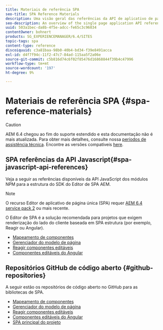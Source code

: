 ```yaml
---
title: Materiais de referência SPA
seo-title: SPA Reference Materials
description: Uma visão geral das referências da API de aplicativo de página única e dos repositórios de código-fonte
seo-description: An overview of the single page application API references and source code repositories
uuid: 503a1bec-da8b-4f5e-adcc-fe65c3c96034
contentOwner: bohnert
products: SG_EXPERIENCEMANAGER/6.4/SITES
topic-tags: spa
content-type: reference
discoiquuid: c3a81baa-98b0-40b4-bd34-f39e8491acca
exl-id: d4f7f94c-11f2-47c7-84ad-115aa5f2a06e
source-git-commit: c5b816d74c6f02f85476d16868844f39b4c47996
workflow-type: tm+mt
source-wordcount: '197'
ht-degree: 9%

---
```


# Materiais de referência SPA {#spa-reference-materials}

>[!CAUTION]
>
>AEM 6.4 chegou ao fim do suporte estendido e esta documentação não é mais atualizada. Para obter mais detalhes, consulte nossa [períodos de assistência técnica](https://helpx.adobe.com/br/support/programs/eol-matrix.html). Encontre as versões compatíveis [here](https://experienceleague.adobe.com/docs/).

## SPA referências da API Javascript{#spa-javascript-api-references}

Veja a seguir as referências disponíveis da API JavaScript dos módulos NPM para a estrutura do SDK do Editor de SPA AEM.

>[!NOTE]
>O recurso Editor de aplicativo de página única (SPA) requer [AEM 6.4 service pack 2](https://helpx.adobe.com/br/experience-manager/6-4/release-notes/sp-release-notes.html) ou mais recente.
>
>O Editor de SPA é a solução recomendada para projetos que exigem renderização do lado do cliente baseada em SPA estrutura (por exemplo, Reagir ou Angular).

* [Mapeamento de componentes](https://www.npmjs.com/package/@adobe/aem-spa-component-mapping)
* [Gerenciador do modelo de página](https://www.npmjs.com/package/@adobe/aem-spa-page-model-manager)
* [Reagir componentes editáveis](https://www.npmjs.com/package/@adobe/aem-react-editable-components)
* [Componentes editáveis do Angular](https://www.npmjs.com/package/@adobe/aem-angular-editable-components)

## Repositórios GitHub de código aberto {#github-repositories}

A seguir estão os repositórios de código aberto no GitHub para as bibliotecas de SPA.

* [Mapeamento de componentes](https://github.com/adobe/aem-spa-component-mapping)
* [Gerenciador do modelo de página](https://github.com/adobe/aem-spa-page-model-manager)
* [Reagir componentes editáveis](https://github.com/adobe/aem-react-editable-components)
* [Componentes editáveis do Angular](https://github.com/adobe/aem-angular-editable-components)
* [SPA principal do projeto](https://github.com/adobe/aem-spa-project-core)
